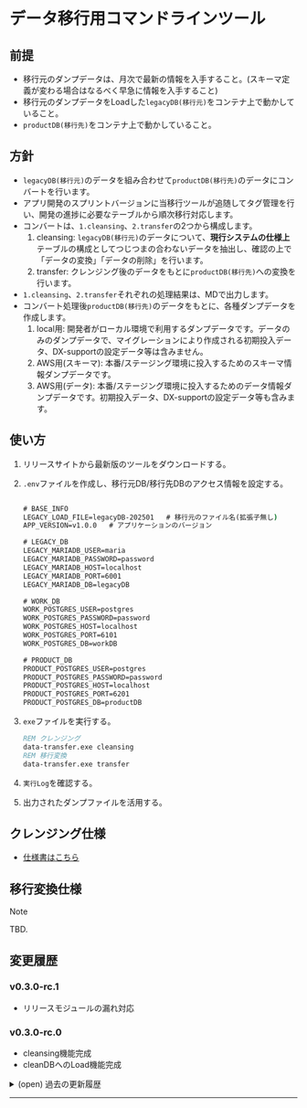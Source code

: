 # データ移行用コマンドラインツール

## 前提

* 移行元のダンプデータは、月次で最新の情報を入手すること。(スキーマ定義が変わる場合はなるべく早急に情報を入手すること)
* 移行元のダンプデータをLoadした`legacyDB(移行元)`をコンテナ上で動かしていること。
* `productDB(移行先)`をコンテナ上で動かしていること。

## 方針

* `legacyDB(移行元)`のデータを組み合わせて`productDB(移行先)`のデータにコンバートを行います。
* アプリ開発のスプリントバージョンに当移行ツールが追随してタグ管理を行い、開発の進捗に必要なテーブルから順次移行対応します。
* コンバートは、`1.cleansing`、`2.transfer`の2つから構成します。
  1. cleansing: `legacyDB(移行元)`のデータについて、<b>現行システムの仕様上</b>テーブルの構成としてつじつまの合わないデータを抽出し、確認の上で「データの変換」「データの削除」を行います。
  2. transfer: クレンジング後のデータをもとに`productDB(移行先)`への変換を行います。
* `1.cleansing`、`2.transfer`それぞれの処理結果は、MDで出力します。
* コンバート処理後`productDB(移行先)`のデータをもとに、各種ダンプデータを作成します。
  1. local用: 開発者がローカル環境で利用するダンプデータです。データのみのダンプデータで、マイグレーションにより作成される初期投入データ、DX-supportの設定データ等は含みません。
  2. AWS用(スキーマ): 本番/ステージング環境に投入するためのスキーマ情報ダンプデータです。
  3. AWS用(データ): 本番/ステージング環境に投入するためのデータ情報ダンプデータです。初期投入データ、DX-supportの設定データ等も含みます。

## 使い方

1. リリースサイトから最新版のツールをダウンロードする。
2. `.env`ファイルを作成し、移行元DB/移行先DBのアクセス情報を設定する。

    ``` cmd

    # BASE_INFO
    LEGACY_LOAD_FILE=legacyDB-202501   # 移行元のファイル名(拡張子無し)
    APP_VERSION=v1.0.0   # アプリケーションのバージョン

    # LEGACY_DB
    LEGACY_MARIADB_USER=maria
    LEGACY_MARIADB_PASSWORD=password
    LEGACY_MARIADB_HOST=localhost
    LEGACY_MARIADB_PORT=6001
    LEGACY_MARIADB_DB=legacyDB

    # WORK_DB
    WORK_POSTGRES_USER=postgres
    WORK_POSTGRES_PASSWORD=password
    WORK_POSTGRES_HOST=localhost
    WORK_POSTGRES_PORT=6101
    WORK_POSTGRES_DB=workDB

    # PRODUCT_DB
    PRODUCT_POSTGRES_USER=postgres
    PRODUCT_POSTGRES_PASSWORD=password
    PRODUCT_POSTGRES_HOST=localhost
    PRODUCT_POSTGRES_PORT=6201
    PRODUCT_POSTGRES_DB=productDB
    ```

3. `exe`ファイルを実行する。

    ``` cmd
    REM クレンジング
    data-transfer.exe cleansing
    REM 移行変換
    data-transfer.exe transfer
    ```

4. `実行Log`を確認する。
5. 出力されたダンプファイルを活用する。

## クレンジング仕様

* [仕様書はこちら](docs/clean-db.md)

## 移行変換仕様

<!-- * [移行元DBレイアウト](docs/source-db.md) -->

> [!NOTE]
> TBD.

## 変更履歴

### v0.3.0-rc.1

* リリースモジュールの漏れ対応

### v0.3.0-rc.0

* cleansing機能完成
* cleanDBへのLoad機能完成

<details><summary>(open) 過去の更新履歴</summary>

### v0.2.0

* maigration実行ログの出力
* 移行元データの件数表示

### v0.1.0

* versionコマンドの実装

</details>

-----
